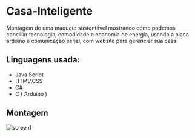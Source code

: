 # Casa-Inteligente
Montagem de uma maquete sustentável mostrando como podemos conciliar tecnologia, comodidade e economia de energia, usando a placa arduino e comunicação serial, com website para gerenciar sua casa

## Linguagens usada:
* Java Script
* HTML\CSS
* C#
* C ( Arduino )

## Montagem
![screen1](https://i.imgur.com/aixqKSM.png)
